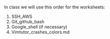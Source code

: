 In class we will use this order for the worksheets:

<ol>
  <li>SSH_AWS</li>
  <li>Git_github_bash</li>
  <li>Google_shell (if necessary)</li>
  <li>Vimtutor_crashes_colors.md</li>
</ol>
